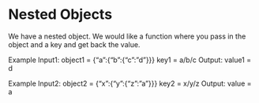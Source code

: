 # Nested Objects
We have a nested object. We would like a function where you pass in the object and a key and get back the value.

Example Input1:
object1 = {“a”:{“b”:{“c”:”d”}}}
key1 = a/b/c
Output:
value1 = d

Example Input2:
object2 = {“x”:{“y”:{“z”:”a”}}}
key2 = x/y/z
Output:
value = a
